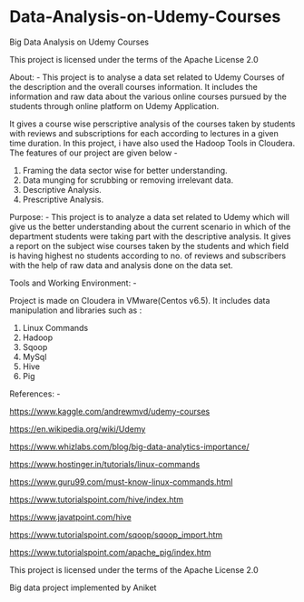 # Data-Analysis-on-Udemy-Courses
Big Data Analysis on Udemy Courses

This project is licensed under the terms of the Apache License 2.0

About: -
This project is to analyse a data set related to Udemy Courses of the description and the overall courses 
information. It includes the information and raw data about the various online courses pursued by the students through online platform on Udemy Application.

It gives a course wise perscriptive analysis of the courses taken by students with reviews and subscriptions for each according to lectures in a given time duration. In this project, i have also used the Hadoop Tools in Cloudera. The features of our project are given below -
1.	Framing the data sector wise for better understanding.
2.	Data munging for scrubbing or removing irrelevant data.
3.	Descriptive Analysis.
4. Prescriptive Analysis.

Purpose: -
This project is to analyze a data set related to Udemy which will give us the better understanding about the current scenario in which of the department students were taking part with the descriptive analysis. It gives a report on the subject wise courses taken by the students and which field is having highest no students according to no. of reviews and subscribers with the help of raw data and analysis done on the data set.

Tools and Working Environment: -

Project is made on Cloudera in VMware(Centos v6.5). It includes data manipulation and libraries such as :
1.	Linux Commands
2.	Hadoop
3.	Sqoop
4.	MySql
5.	Hive
6.	Pig

References: -

https://www.kaggle.com/andrewmvd/udemy-courses

https://en.wikipedia.org/wiki/Udemy

https://www.whizlabs.com/blog/big-data-analytics-importance/

https://www.hostinger.in/tutorials/linux-commands

https://www.guru99.com/must-know-linux-commands.html

https://www.tutorialspoint.com/hive/index.htm

https://www.javatpoint.com/hive

https://www.tutorialspoint.com/sqoop/sqoop_import.htm

https://www.tutorialspoint.com/apache_pig/index.htm

This project is licensed under the terms of the Apache License 2.0

Big data project implemented by Aniket
